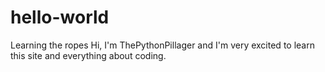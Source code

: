 # hello-world
Learning the ropes
Hi, I'm ThePythonPillager and I'm very excited to learn this site and everything about coding.
